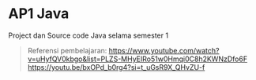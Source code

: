 # AP1 Java
Project dan Source code Java selama semester 1
> Referensi pembelajaran:
> https://www.youtube.com/watch?v=uHyfQV0kbgo&list=PLZS-MHyEIRo51w0Hmqi0C8h2KWNzDfo6F
> https://youtu.be/bxOPd_b0rg4?si=t_uGsR9X_QHvZU-f
